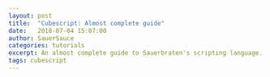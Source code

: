 ```yaml
---
layout: post
title:  "Cubescript: Almost complete guide"
date:   2018-07-04 15:07:00
author: SauerSauce
categories: tutorials
excerpt: An almost complete guide to Sauerbraten's scripting language.
tags: cubescript
---
```

